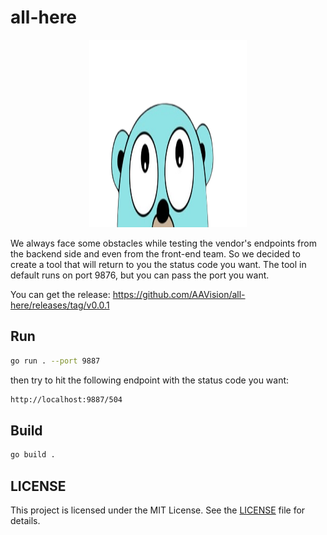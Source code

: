# all-here

<p align="center">
  <img width="50%" height="300" src="all-here.png">
</p>

We always face some obstacles while testing the vendor's endpoints from the backend side and even from the front-end team. So we decided to create a tool that will return to you the status code you want. The tool in default runs on port 9876, but you can pass the port you want.

You can get the release: https://github.com/AAVision/all-here/releases/tag/v0.0.1

## Run
```bash
go run . --port 9887
```
then try to hit the following endpoint with the status code you want:
```bash
http://localhost:9887/504
```

## Build 
```bash
go build .
```

## LICENSE

This project is licensed under the MIT License. See the [LICENSE](https://github.com/aavision/all-here/blob/main/LICENSE) file for details.

